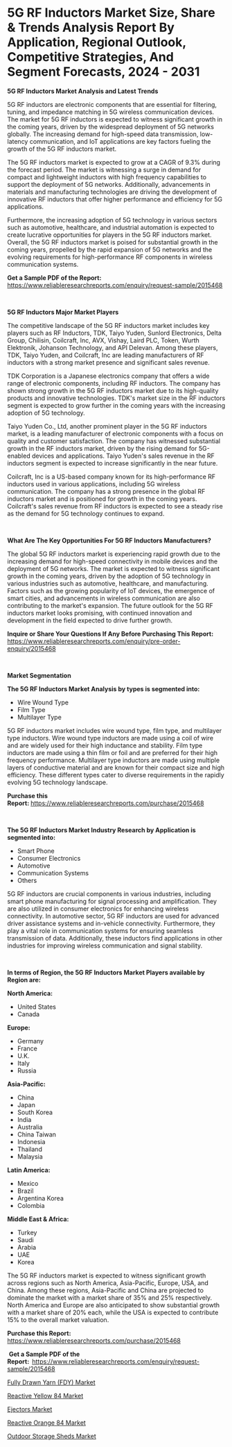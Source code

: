 <p><h1>5G RF Inductors Market Size, Share & Trends Analysis Report By Application, Regional Outlook, Competitive Strategies, And Segment Forecasts, 2024 - 2031</h1></p><p><strong>5G RF Inductors Market Analysis and Latest Trends</strong></p>
<p><p>5G RF inductors are electronic components that are essential for filtering, tuning, and impedance matching in 5G wireless communication devices. The market for 5G RF inductors is expected to witness significant growth in the coming years, driven by the widespread deployment of 5G networks globally. The increasing demand for high-speed data transmission, low-latency communication, and IoT applications are key factors fueling the growth of the 5G RF inductors market.</p><p>The 5G RF inductors market is expected to grow at a CAGR of 9.3% during the forecast period. The market is witnessing a surge in demand for compact and lightweight inductors with high frequency capabilities to support the deployment of 5G networks. Additionally, advancements in materials and manufacturing technologies are driving the development of innovative RF inductors that offer higher performance and efficiency for 5G applications.</p><p>Furthermore, the increasing adoption of 5G technology in various sectors such as automotive, healthcare, and industrial automation is expected to create lucrative opportunities for players in the 5G RF inductors market. Overall, the 5G RF inductors market is poised for substantial growth in the coming years, propelled by the rapid expansion of 5G networks and the evolving requirements for high-performance RF components in wireless communication systems.</p></p>
<p><strong>Get a Sample PDF of the Report:&nbsp;</strong> <a href="https://www.reliableresearchreports.com/enquiry/request-sample/2015468">https://www.reliableresearchreports.com/enquiry/request-sample/2015468</a></p>
<p>&nbsp;</p>
<p><strong>5G RF Inductors Major Market Players</strong></p>
<p><p>The competitive landscape of the 5G RF inductors market includes key players such as RF Inductors, TDK, Taiyo Yuden, Sunlord Electronics, Delta Group, Chilisin, Coilcraft, Inc, AVX, Vishay, Laird PLC, Token, Wurth Elektronik, Johanson Technology, and API Delevan. Among these players, TDK, Taiyo Yuden, and Coilcraft, Inc are leading manufacturers of RF inductors with a strong market presence and significant sales revenue.</p><p>TDK Corporation is a Japanese electronics company that offers a wide range of electronic components, including RF inductors. The company has shown strong growth in the 5G RF inductors market due to its high-quality products and innovative technologies. TDK's market size in the RF inductors segment is expected to grow further in the coming years with the increasing adoption of 5G technology.</p><p>Taiyo Yuden Co., Ltd, another prominent player in the 5G RF inductors market, is a leading manufacturer of electronic components with a focus on quality and customer satisfaction. The company has witnessed substantial growth in the RF inductors market, driven by the rising demand for 5G-enabled devices and applications. Taiyo Yuden's sales revenue in the RF inductors segment is expected to increase significantly in the near future.</p><p>Coilcraft, Inc is a US-based company known for its high-performance RF inductors used in various applications, including 5G wireless communication. The company has a strong presence in the global RF inductors market and is positioned for growth in the coming years. Coilcraft's sales revenue from RF inductors is expected to see a steady rise as the demand for 5G technology continues to expand.</p></p>
<p>&nbsp;</p>
<p><strong>What Are The Key Opportunities For 5G RF Inductors Manufacturers?</strong></p>
<p><p>The global 5G RF inductors market is experiencing rapid growth due to the increasing demand for high-speed connectivity in mobile devices and the deployment of 5G networks. The market is expected to witness significant growth in the coming years, driven by the adoption of 5G technology in various industries such as automotive, healthcare, and manufacturing. Factors such as the growing popularity of IoT devices, the emergence of smart cities, and advancements in wireless communication are also contributing to the market's expansion. The future outlook for the 5G RF inductors market looks promising, with continued innovation and development in the field expected to drive further growth.</p></p>
<p><strong>Inquire or Share Your Questions If Any Before Purchasing This Report:</strong> <a href="https://www.reliableresearchreports.com/enquiry/pre-order-enquiry/2015468">https://www.reliableresearchreports.com/enquiry/pre-order-enquiry/2015468</a></p>
<p>&nbsp;</p>
<p><strong>Market Segmentation</strong></p>
<p><strong>The 5G RF Inductors Market Analysis by types is segmented into:</strong></p>
<p><ul><li>Wire Wound Type</li><li>Film Type</li><li>Multilayer Type</li></ul></p>
<p><p>5G RF inductors market includes wire wound type, film type, and multilayer type inductors. Wire wound type inductors are made using a coil of wire and are widely used for their high inductance and stability. Film type inductors are made using a thin film or foil and are preferred for their high frequency performance. Multilayer type inductors are made using multiple layers of conductive material and are known for their compact size and high efficiency. These different types cater to diverse requirements in the rapidly evolving 5G technology landscape.</p></p>
<p><strong>Purchase this Report:&nbsp;</strong><a href="https://www.reliableresearchreports.com/purchase/2015468">https://www.reliableresearchreports.com/purchase/2015468</a></p>
<p>&nbsp;</p>
<p><strong>The 5G RF Inductors Market Industry Research by Application is segmented into:</strong></p>
<p><ul><li>Smart Phone</li><li>Consumer Electronics</li><li>Automotive</li><li>Communication Systems</li><li>Others</li></ul></p>
<p><p>5G RF inductors are crucial components in various industries, including smart phone manufacturing for signal processing and amplification. They are also utilized in consumer electronics for enhancing wireless connectivity. In automotive sector, 5G RF inductors are used for advanced driver assistance systems and in-vehicle connectivity. Furthermore, they play a vital role in communication systems for ensuring seamless transmission of data. Additionally, these inductors find applications in other industries for improving wireless communication and signal stability.</p></p>
<p>&nbsp;</p>
<p><strong>In terms of Region, the 5G RF Inductors Market Players available by Region are:</strong></p>
<p>
    <p> <strong> North America: </strong>
        <ul>
            <li>United States</li>
            <li>Canada</li>
        </ul>
        </p> 
    <p> <strong> Europe: </strong>
        <ul>
            <li>Germany</li>
            <li>France</li>
            <li>U.K.</li>
            <li>Italy</li>
            <li>Russia</li>
        </ul>
        </p> 
    <p> <strong> Asia-Pacific: </strong>
        <ul>
            <li>China</li>
            <li>Japan</li>
            <li>South Korea</li>
            <li>India</li>
            <li>Australia</li>
            <li>China Taiwan</li>
            <li>Indonesia</li>
            <li>Thailand</li>
            <li>Malaysia</li>
        </ul>
        </p> 
    <p> <strong> Latin America: </strong>
        <ul>
            <li>Mexico</li>
            <li>Brazil</li>
            <li>Argentina Korea</li>
            <li>Colombia</li>
        </ul>
        </p> 
    <p> <strong> Middle East & Africa: </strong>
        <ul>
            <li>Turkey</li>
            <li>Saudi</li>
            <li>Arabia</li>
            <li>UAE</li>
            <li>Korea</li>
        </ul>
    </p>
    </p>
<p><p>The 5G RF inductors market is expected to witness significant growth across regions such as North America, Asia-Pacific, Europe, USA, and China. Among these regions, Asia-Pacific and China are projected to dominate the market with a market share of 35% and 25% respectively. North America and Europe are also anticipated to show substantial growth with a market share of 20% each, while the USA is expected to contribute 15% to the overall market valuation.</p></p>
<p><strong>Purchase this Report: </strong><a href="https://www.reliableresearchreports.com/purchase/2015468">https://www.reliableresearchreports.com/purchase/2015468</a></p>
<p>&nbsp;<strong>Get a Sample PDF of the Report:&nbsp;&nbsp;</strong><a href="https://www.reliableresearchreports.com/enquiry/request-sample/2015468">https://www.reliableresearchreports.com/enquiry/request-sample/2015468</a></p>
<p><strong></strong></p>
<p><p><a href="https://fuschia-pecorino-a6d.notion.site/Fully-Drawn-Yarn-FDY-Market-Research-Report-Forecasted-for-Period-from-2024-2031-by-Market-Type-e6fc6993c22748d393af57fde3af642a">Fully Drawn Yarn (FDY) Market</a></p><p><a href="https://view.publitas.com/reportprime-1/reactive-yellow-84-market-dynamics-2024-2031-also-about-its-market-trends-projections-and-opportunities/">Reactive Yellow 84 Market</a></p><p><a href="https://florentine-yuzu-f42.notion.site/Ejectors-Market-Size-Growth-Outlook-from-2024-to-2031-projecting-at-Market-s-Trends-Analysis-by-Ap-2b271e59c83b4d91ad2ad4e4bc2399f8">Ejectors Market</a></p><p><a href="https://view.publitas.com/reportprime-1/reactive-orange-84-market-size-global-industry-overview-market-segmentation-and-forecast-2024-to-2031/">Reactive Orange 84 Market</a></p><p><a href="https://changeable-paste-463.notion.site/Outdoor-Storage-Sheds-Market-Size-Furnishes-Valuable-Information-Encompassing-Market-Share-Market-T-7ab96068476e483e93476948b6abeb3f">Outdoor Storage Sheds Market</a></p></p>